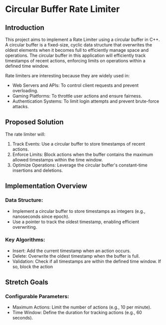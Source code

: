 # **Circular Buffer Rate Limiter**

## Introduction
This project aims to implement a Rate Limiter using a circular buffer in C++. A circular buffer is a fixed-size, cyclic data structure that overwrites the oldest elements when it becomes full to efficiently manage space and operations. The circular buffer in this application will efficiently track timestamps of recent actions, enforcing limits on operations within a defined time window.

Rate limiters are interesting because they are widely used in:
- Web Servers and APIs: To control client requests and prevent overloading.
- Gaming Platforms: To throttle user actions and ensure fairness.
- Authentication Systems: To limit login attempts and prevent brute-force attacks.

## Proposed Solution
The rate limiter will:
1. Track Events: Use a circular buffer to store timestamps of recent actions.
2. Enforce Limits: Block actions when the buffer contains the maximum allowed timestamps within the time window.
3. Optimize Operations: Leverage the circular buffer's constant-time insertions and deletions.

## Implementation Overview

### Data Structure:
- Implement a circular buffer to store timestamps as integers (e.g., nanoseconds since epoch).
- Use a pointer to track the oldest timestamp, enabling efficient overwriting.

### Key Algorithms:
- Insert: Add the current timestamp when an action occurs.
- Delete: Overwrite the oldest timestamp when the buffer is full.
- Validation: Check if all timestamps are within the defined time window. If so, block the action

## Stretch Goals
### Configurable Parameters:
- Maximum Actions: Limit the number of actions (e.g., 10 per minute).
- Time Window: Define the duration for tracking actions (e.g., 60 seconds).